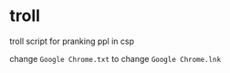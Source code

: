 # troll
troll script for pranking ppl in csp

change `Google Chrome.txt` to change `Google Chrome.lnk`

